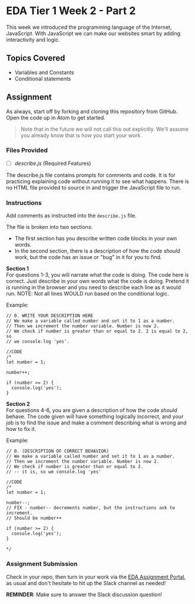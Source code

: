 # EDA Tier 1 Week 2 - Part 2

This week we introduced the programming language of the Internet, JavaScript. With JavaScript we can make our websites smart by adding interactivity and logic.

## Topics Covered

- Variables and Constants
- Conditional statements

## Assignment

As always, start off by forking and cloning this repository from GitHub. Open the code up in Atom to get started.

> Note that in the future we will not call this out explicitly. We'll assume you already know that is how you start your work.

### Files Provided

- [ ] _describe.js_ (Required Features)

The describe.js file contains prompts for comments and code. It is for practicing explaining code without running it to see what happens. There is no HTML file provided to source in and trigger the JavaScript file to run.

### Instructions

Add comments as instructed into the `describe.js` file.

The file is broken into two sections:

- The first section has you describe written code blocks in your own words.
- In the second section, there is a description of how the code _should_ work, but the code has an issue or "bug" in it for you to find.

**Section 1**  
For questions 1-3, you will narrate what the code is doing. The code here is correct. Just describe in your own words what the code is doing. Pretend it is running in the browser and you need to describe each line as it would run. NOTE: Not all lines WOULD run based on the conditional logic.

Example:

```
// 0. WRITE YOUR DESCRIPTION HERE
// We make a variable called number and set it to 1 as a number.
// Then we increment the number variable. Number is now 2.
// We check if number is greater than or equal to 2. 2 is equal to 2, so
// we console.log 'yes'.

//CODE
/*
let number = 1;

number++;

if (number >= 2) {
  console.log('yes');
}
```

**Section 2**  
For questions 4-6, you are given a description of how the code _should_ behave.
The code given will have something logically incorrect, and your job is to find the issue and make a comment describing what is wrong and how to fix it.

Example:

```
// 0. (DESCRIPTION OF CORRECT BEHAVIOR)
// We make a variable called number and set it to 1 as a number.
// Then we increment the number variable. Number is now 2.
// We check if number is greater than or equal to 2.
// -- it is, so we console.log 'yes'

//CODE
/*
let number = 1;

number--;
// FIX - number-- decrements number, but the instructions ask to increment.
// Should be number++

if (number >= 2) {
  console.log('yes');
}

*/
```

### Assignment Submission

Check in your repo, then turn in your work via the <a target="_blank" href="https://portal.emergingacademy.org/#/student/assignments">EDA Assignment Portal</a>, as usual and don't hesitate to hit up the Slack channel as needed!

**REMINDER**: Make sure to answer the Slack discussion question!
